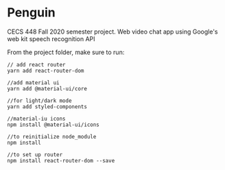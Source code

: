 # Penguin
CECS 448 Fall 2020 semester project. Web video chat app using Google's web kit speech recognition API

From the project folder, make sure to run:
```
// add react router
yarn add react-router-dom

//add material ui
yarn add @material-ui/core

//for light/dark mode
yarn add styled-components

//material-iu icons
npm install @material-ui/icons

//to reinitialize node_module
npm install

//to set up router
npm install react-router-dom --save
```

